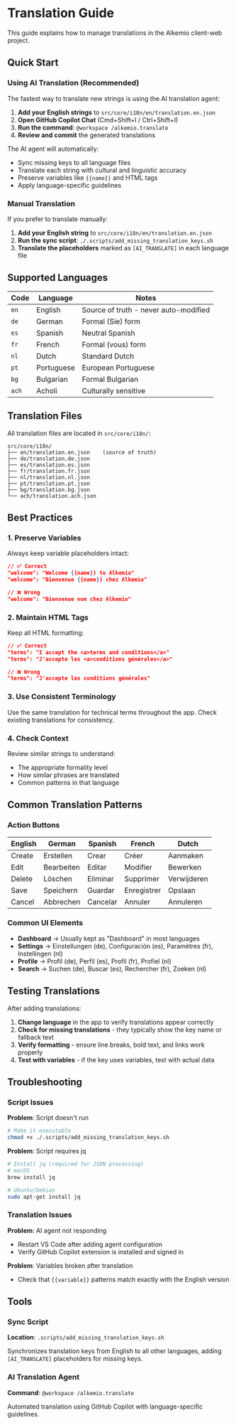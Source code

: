 # Translation Guide

This guide explains how to manage translations in the Alkemio client-web project.

## Quick Start

### Using AI Translation (Recommended)

The fastest way to translate new strings is using the AI translation agent:

1. **Add your English strings** to `src/core/i18n/en/translation.en.json`
2. **Open GitHub Copilot Chat** (Cmd+Shift+I / Ctrl+Shift+I)
3. **Run the command**: `@workspace /alkemio.translate`
4. **Review and commit** the generated translations

The AI agent will automatically:
- Sync missing keys to all language files
- Translate each string with cultural and linguistic accuracy
- Preserve variables like `{{name}}` and HTML tags
- Apply language-specific guidelines

### Manual Translation

If you prefer to translate manually:

1. **Add your English string** to `src/core/i18n/en/translation.en.json`
2. **Run the sync script**: `./.scripts/add_missing_translation_keys.sh`
3. **Translate the placeholders** marked as `[AI_TRANSLATE]` in each language file

## Supported Languages

| Code | Language | Notes |
|------|----------|-------|
| `en` | English | Source of truth - never auto-modified |
| `de` | German | Formal (Sie) form |
| `es` | Spanish | Neutral Spanish |
| `fr` | French | Formal (vous) form |
| `nl` | Dutch | Standard Dutch |
| `pt` | Portuguese | European Portuguese |
| `bg` | Bulgarian | Formal Bulgarian |
| `ach` | Acholi | Culturally sensitive |

## Translation Files

All translation files are located in `src/core/i18n/`:

```
src/core/i18n/
├── en/translation.en.json    (source of truth)
├── de/translation.de.json
├── es/translation.es.json
├── fr/translation.fr.json
├── nl/translation.nl.json
├── pt/translation.pt.json
├── bg/translation.bg.json
└── ach/translation.ach.json
```

## Best Practices

### 1. Preserve Variables
Always keep variable placeholders intact:

```json
// ✅ Correct
"welcome": "Welcome {{name}} to Alkemio"
"welcome": "Bienvenue {{name}} chez Alkemio"

// ❌ Wrong
"welcome": "Bienvenue nom chez Alkemio"
```

### 2. Maintain HTML Tags
Keep all HTML formatting:

```json
// ✅ Correct
"terms": "I accept the <a>terms and conditions</a>"
"terms": "J'accepte les <a>conditions générales</a>"

// ❌ Wrong
"terms": "J'accepte les conditions générales"
```

### 3. Use Consistent Terminology
Use the same translation for technical terms throughout the app. Check existing translations for consistency.

### 4. Check Context
Review similar strings to understand:
- The appropriate formality level
- How similar phrases are translated
- Common patterns in that language

## Common Translation Patterns

### Action Buttons
| English | German | Spanish | French | Dutch |
|---------|--------|---------|--------|-------|
| Create | Erstellen | Crear | Créer | Aanmaken |
| Edit | Bearbeiten | Editar | Modifier | Bewerken |
| Delete | Löschen | Eliminar | Supprimer | Verwijderen |
| Save | Speichern | Guardar | Enregistrer | Opslaan |
| Cancel | Abbrechen | Cancelar | Annuler | Annuleren |

### Common UI Elements
- **Dashboard** → Usually kept as "Dashboard" in most languages
- **Settings** → Einstellungen (de), Configuración (es), Paramètres (fr), Instellingen (nl)
- **Profile** → Profil (de), Perfil (es), Profil (fr), Profiel (nl)
- **Search** → Suchen (de), Buscar (es), Rechercher (fr), Zoeken (nl)

## Testing Translations

After adding translations:

1. **Change language** in the app to verify translations appear correctly
2. **Check for missing translations** - they typically show the key name or fallback text
3. **Verify formatting** - ensure line breaks, bold text, and links work properly
4. **Test with variables** - if the key uses variables, test with actual data

## Troubleshooting

### Script Issues

**Problem**: Script doesn't run
```bash
# Make it executable
chmod +x ./.scripts/add_missing_translation_keys.sh
```

**Problem**: Script requires jq
```bash
# Install jq (required for JSON processing)
# macOS
brew install jq

# Ubuntu/Debian
sudo apt-get install jq
```

### Translation Issues

**Problem**: AI agent not responding
- Restart VS Code after adding agent configuration
- Verify GitHub Copilot extension is installed and signed in

**Problem**: Variables broken after translation
- Check that `{{variable}}` patterns match exactly with the English version

## Tools

### Sync Script
**Location**: `.scripts/add_missing_translation_keys.sh`

Synchronizes translation keys from English to all other languages, adding `[AI_TRANSLATE]` placeholders for missing keys.

### AI Translation Agent
**Command**: `@workspace /alkemio.translate`

Automated translation using GitHub Copilot with language-specific guidelines.


